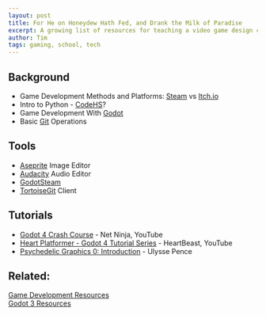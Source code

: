 ```yaml
---
layout: post
title: For He on Honeydew Hath Fed, and Drank the Milk of Paradise
excerpt: A growing list of resources for teaching a video game design course to hippie children at Xanadu.
author: Tim
tags: gaming, school, tech
---
```


## Background
* Game Development Methods and Platforms: [Steam](https://store.steampowered.com/) vs [Itch.io](https://itch.io/)
* Intro to Python - [CodeHS](https://codehs.com/)?
* Game Development With [Godot](https://godotengine.org/) 
* Basic [Git](https://git-scm.com/) Operations 

## Tools
* [Aseprite](https://www.aseprite.org/) Image Editor
* [Audacity](https://www.audacityteam.org/) Audio Editor
* [GodotSteam](https://godotsteam.com/) 
* [TortoiseGit](https://tortoisegit.org/) Client

## Tutorials
* [Godot 4 Crash Course](https://www.youtube.com/playlist?list=PL4cUxeGkcC9iHCXBpxbdsOByZ55Ez4bgF) - Net Ninja, YouTube  
* [Heart Platformer - Godot 4 Tutorial Series](https://www.youtube.com/playlist?list=PL9FzW-m48fn0i9GYBoTY-SI3yOBZjH1kJ) - HeartBeast, YouTube
* [Psychedelic Graphics 0: Introduction](https://benpence.com/blog/post/psychedelic-graphics-0) - Ulysse Pence

## Related:  
[Game Development Resources](/2022/06/14/game-dev.html)  
[Godot 3 Resources](/2022/09/23/godot.html)
